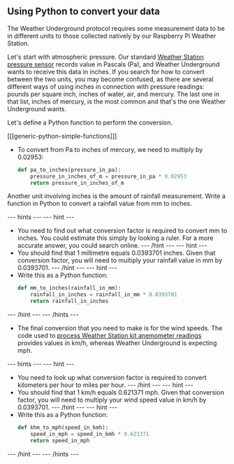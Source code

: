 ## Using Python to convert your data

The Weather Underground protocol requires some measurement data to be in different units to those collected natively by our Raspberry Pi Weather Station.

Let's start with atmospheric pressure. Our standard [Weather Station pressure sensor](https://www.raspberrypi.org/learning/sensing-the-weather/lesson-9/worksheet/) records value in Pascals (Pa), and Weather Underground wants to receive this data in inches. If you search for how to convert between the two units, you may become confused, as there are several different ways of using inches in connection with pressure readings: pounds per square inch, inches of water, air, and mercury. The last one in that list, inches of mercury, is the most common and that's the one Weather Underground wants.

Let's define a Python function to perform the conversion.

[[[generic-python-simple-functions]]]

- To convert from Pa to inches of mercury, we need to multiply by 0.02953:

    ```python
    def pa_to_inches(pressure_in_pa):
        pressure_in_inches_of_m = pressure_in_pa * 0.02953
        return pressure_in_inches_of_m

    ```


Another unit involving inches is the amount of rainfall measurement. Write a function in Python to convert a rainfall value from mm to inches.


--- hints ---
--- hint ---
- You need to find out what conversion factor is required to convert mm to inches. You could estimate this simply by looking a ruler. For a more accurate answer, you could search online.
--- /hint ---
--- hint ---
- You should find that 1 millimetre equals 0.0393701 inches. Given that conversion factor, you will need to multiply your rainfall value in mm by 0.0393701.
--- /hint ---
--- hint ---
- Write this as a Python function:
    ```python
    def mm_to_inches(rainfall_in_mm):
        rainfall_in_inches = rainfall_in_mm * 0.0393701
        return rainfall_in_inches
    ```
--- /hint ---
--- /hints ---

- The final conversion that you need to make is for the wind speeds. The code used to [process Weather Station kit anemometer readings](https://www.raspberrypi.org/learning/sensing-the-weather/lesson-2/worksheet/) provides values in km/h, whereas Weather Underground is expecting mph.

--- hints ---
--- hint ---
- You need to look up what conversion factor is required to convert kilometers per hour to miles per hour.
--- /hint ---
--- hint ---
- You should find that 1 km/h equals 0.621371 mph. Given that conversion factor, you will need to multiply your wind speed value in km/h by 0.0393701.
--- /hint ---
--- hint ---
- Write this as a Python function:
    ```python
    def khm_to_mph(speed_in_kmh):
        speed_in_mph = speed_in_kmh * 0.621371
        return speed_in_mph    
    ```
--- /hint ---
--- /hints ---
